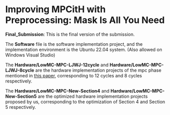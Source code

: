 # Improving MPCitH with Preprocessing: Mask Is All You Need

**Final_Submission**: This is the final version of the submission.

The **Software** file is the software implementation project, and the implementation environment is the Ubuntu 22.04 system. (Also allowed on Windows Visual Studio)

The **Hardware/LowMC-MPC-LJWJ-12cycle** and **Hardware/LowMC-MPC-LJWJ-8cycle** are the hardware implementation projects of the mpc phase mentioned in [this paper](https://tches.iacr.org/index.php/TCHES/article/view/11425/10931), corresponding to 12 cycles and 8 cycles respectively. 

The **Hardware/LowMC-MPC-New-Section4** and **Hardware/LowMC-MPC-New-Section5**  are the optimized hardware implementation projects proposed by us, corresponding to the optimization of Section 4 and Section 5 respectively.
